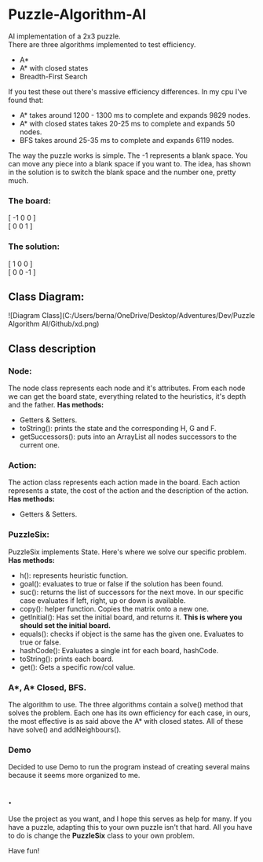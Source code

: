 # Puzzle-Algorithm-AI
 AI implementation of a 2x3 puzzle.  
 There are three algorithms implemented to test efficiency.

 - A*
 - A* with closed states
 - Breadth-First Search

If you test these out there's massive efficiency differences. In my cpu I've found that:

 - A* takes around 1200 - 1300 ms to complete and expands 9829 nodes.
 - A* with closed states takes 20-25 ms to complete and expands 50 nodes.
 - BFS takes around 25-35 ms to complete and expands 6119 nodes.
  
 The way the puzzle works is simple. The -1 represents a blank space. You can move any piece
 into a blank space if you want to. The idea, has shown in the solution is to switch the blank
 space and the number one, pretty much.

 ### The board:

 [ -1 0 0 ]  
 [ 0 0 1 ] 

 ### The solution:

 [ 1 0 0 ]  
 [ 0 0 -1 ]

## Class Diagram:

![Diagram Class](C:/Users/berna/OneDrive/Desktop/Adventures/Dev/Puzzle Algorithm AI/Github/xd.png)  

## Class description

### Node:

The node class represents each node and it's attributes.
From each node we can get the board state, everything related to the heuristics, it's depth and the father.
**Has methods:**

- Getters & Setters.
- toString(): prints the state and the corresponding H, G and F.
- getSuccessors(): puts into an ArrayList all nodes successors to the current one.

### Action:

The action class represents each action made in the board.
Each action represents a state, the cost of the action and the description of the action.
**Has methods:**

- Getters & Setters.

### PuzzleSix:

PuzzleSix implements State.
Here's where we solve our specific problem.
**Has methods:**

- h(): represents heuristic function.
- goal(): evaluates to true or false if the solution has been found.
- suc(): returns the list of successors for the next move. In our specific case evaluates if left, right, up or down is available.
- copy(): helper function. Copies the matrix onto a new one.
- getInitial(): Has set the initial board, and returns it. **This is where you should set the initial board.**
- equals(): checks if object is the same has the given one. Evaluates to true or false.
- hashCode(): Evaluates a single int for each board, hashCode.
- toString(): prints each board.
- get(): Gets a specific row/col value.

### A*, A* Closed, BFS.

The algorithm to use.
The three algorithms contain a solve() method that solves the problem.
Each one has its own efficiency for each case, in ours, the most effective is as said above the A* with closed states.
All of these have solve() and addNeighbours().

### Demo

Decided to use Demo to run the program instead of creating several mains because it seems more organized to me.

## .

Use the project as you want, and I hope this serves as help for many.
If you have a puzzle, adapting this to your own puzzle isn't that hard.
All you have to do is change the **PuzzleSix** class to your own problem.  

Have fun!